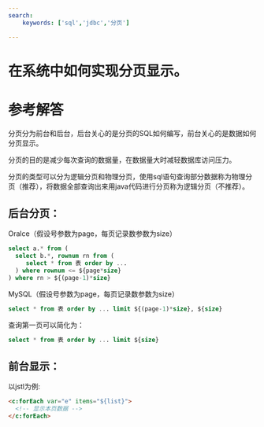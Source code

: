 ```yaml
---
search:
    keywords: ['sql','jdbc','分页']

---
```


# 在系统中如何实现分页显示。

# 参考解答

分页分为前台和后台，后台关心的是分页的SQL如何编写，前台关心的是数据如何分页显示。

分页的目的是减少每次查询的数据量，在数据量大时减轻数据库访问压力。

分页的类型可以分为逻辑分页和物理分页，使用sql语句查询部分数据称为物理分页（推荐），将数据全部查询出来用java代码进行分页称为逻辑分页（不推荐）。

## 后台分页：
Oralce（假设号参数为page，每页记录数参数为size）

```sql
select a.* from (
  select b.*, rownum rn from (
     select * from 表 order by ...
  ) where rownum <= ${page*size} 
) where rn > ${(page-1)*size}
```

MySQL（假设号参数为page，每页记录数参数为size）

```sql
select * from 表 order by ... limit ${(page-1)*size}, ${size}
```

查询第一页可以简化为：

```sql
select * from 表 order by ... limit ${size}
```

## 前台显示：

以jstl为例:
```html
<c:forEach var="e" items="${list}">
  <!-- 显示本页数据 -->
</c:forEach>

```


